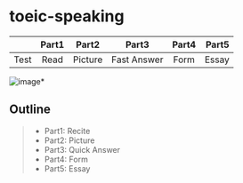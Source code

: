 # toeic-speaking

|         | Part1    | Part2  | Part3       | Part4  |Part5  |
| :---    |  :----:  | :----: |:----------: |:----:  | ----: |
| Test    | Read     |Picture | Fast Answer | Form   |Essay |



![image](https://user-images.githubusercontent.com/16321107/228539229-0f181b12-7405-4a9d-8125-5d754e378c05.png)* 

## Outline
> * Part1: Recite
> * Part2: Picture
> * Part3: Quick Answer
> * Part4: Form
> * Part5: Essay
